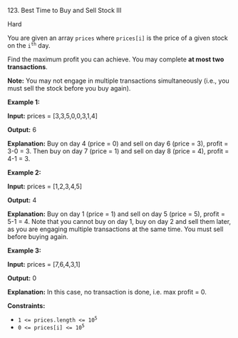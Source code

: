 123\. Best Time to Buy and Sell Stock III

Hard

You are given an array `prices` where `prices[i]` is the price of a given stock on the <code>i<sup>th</sup></code> day.

Find the maximum profit you can achieve. You may complete **at most two transactions**.

**Note:** You may not engage in multiple transactions simultaneously (i.e., you must sell the stock before you buy again).

**Example 1:**

**Input:** prices = [3,3,5,0,0,3,1,4]

**Output:** 6

**Explanation:** Buy on day 4 (price = 0) and sell on day 6 (price = 3), profit = 3-0 = 3. Then buy on day 7 (price = 1) and sell on day 8 (price = 4), profit = 4-1 = 3.

**Example 2:**

**Input:** prices = [1,2,3,4,5]

**Output:** 4

**Explanation:** Buy on day 1 (price = 1) and sell on day 5 (price = 5), profit = 5-1 = 4. Note that you cannot buy on day 1, buy on day 2 and sell them later, as you are engaging multiple transactions at the same time. You must sell before buying again.

**Example 3:**

**Input:** prices = [7,6,4,3,1]

**Output:** 0

**Explanation:** In this case, no transaction is done, i.e. max profit = 0.

**Constraints:**

*   <code>1 <= prices.length <= 10<sup>5</sup></code>
*   <code>0 <= prices[i] <= 10<sup>5</sup></code>
